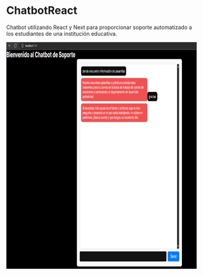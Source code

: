 # ChatbotReact
Chatbot utilizando React y Next para proporcionar soporte automatizado a los estudiantes de una institución educativa.


<img src="https://github.com/AlexanderSiguenza/ChatbotReact/blob/main/img/chatbot.png" alt="Ejemplo de calculadora, practica de Recursos" width="800" height="600">
